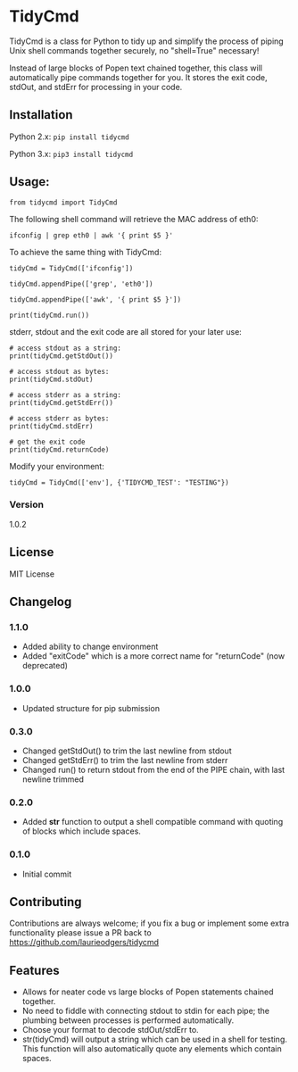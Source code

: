 # TidyCmd

TidyCmd is a class for Python to tidy up and simplify the process of piping Unix shell commands together securely, no "shell=True" necessary!

Instead of large blocks of Popen text chained together, this class will automatically pipe commands together for you. It stores the exit code, stdOut, and stdErr for processing in your code.

## Installation

Python 2.x:
`pip install tidycmd`

Python 3.x:
`pip3 install tidycmd`

## Usage:
```
from tidycmd import TidyCmd
```

The following shell command will retrieve the MAC address of eth0:
```
ifconfig | grep eth0 | awk '{ print $5 }'
```

To achieve the same thing with TidyCmd:
```
tidyCmd = TidyCmd(['ifconfig'])

tidyCmd.appendPipe(['grep', 'eth0'])

tidyCmd.appendPipe(['awk', '{ print $5 }'])

print(tidyCmd.run())

```

stderr, stdout and the exit code are all stored for your later use:
```
# access stdout as a string:
print(tidyCmd.getStdOut())

# access stdout as bytes:
print(tidyCmd.stdOut)

# access stderr as a string:
print(tidyCmd.getStdErr())

# access stderr as bytes:
print(tidyCmd.stdErr)

# get the exit code
print(tidyCmd.returnCode)

```

Modify your environment:
```
tidyCmd = TidyCmd(['env'], {'TIDYCMD_TEST': "TESTING"})
```

### Version
1.0.2

## License
MIT License

## Changelog
### 1.1.0
- Added ability to change environment
- Added "exitCode" which is a more correct name for "returnCode" (now deprecated)

### 1.0.0
- Updated structure for pip submission

### 0.3.0
- Changed getStdOut() to trim the last newline from stdout
- Changed getStdErr() to trim the last newline from stderr
- Changed run() to return stdout from the end of the PIPE chain, with last newline trimmed

### 0.2.0
- Added __str__ function to output a shell compatible command with quoting of blocks which include spaces.

### 0.1.0
- Initial commit

## Contributing
Contributions are always welcome; if you fix a bug or implement some extra functionality please issue a PR back to https://github.com/laurieodgers/tidycmd

## Features
  - Allows for neater code vs large blocks of Popen statements chained together.
  - No need to fiddle with connecting stdout to stdin for each pipe; the plumbing between processes is performed automatically.
  - Choose your format to decode stdOut/stdErr to.
  - str(tidyCmd) will output a string which can be used in a shell for testing. This function will also automatically quote any elements which contain spaces.
